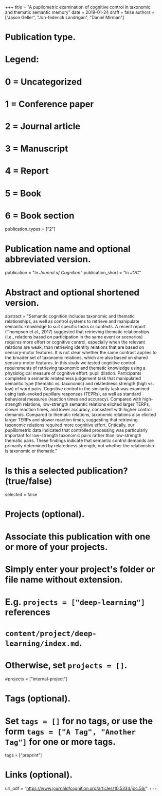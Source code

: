 +++
title = "A pupilometric examination of cognitive control in taxonomic and thematic semantic memory"
date = 2019-01-24
draft = false
authors = ["Jason Geller", "Jon-federick Landrigan", "Daniel Mirman"]

# Publication type.
# Legend:
# 0 = Uncategorized
# 1 = Conference paper
# 2 = Journal article
# 3 = Manuscript
# 4 = Report
# 5 = Book
# 6 = Book section
publication_types = ["2"]

# Publication name and optional abbreviated version.
publication = "In *Jounral of Cognition*"
publication_short = "In *JOC*"

# Abstract and optional shortened version.
abstract = "Semantic cognition includes taxonomic and thematic relationships, as well as control systems to retrieve and manipulate semantic knowledge to suit specific tasks or contexts. A recent report (Thompson et al., 2017) suggested that retrieving thematic relationships (i.e., relations based on participation in the same event or scenarios) requires more effort or cognitive control, especially when the relevant relations are weak, than retrieving identity relations that are based on sensory-motor features. It is not clear whether the same contrast applies to the broader set of taxonomic relations, which are also based on shared sensory-motor features. In this study we tested  cognitive control requirements of retrieving taxonomic and thematic knowledge using a physiological measure of cognitive effort: pupil dilation. Participants completed a semantic relatedness judgement task that manipulated semantic type (thematic vs. taxonomic) and relatedness strength (high vs. low) of word pairs. Cognitive control in the similarity task was examined using task-evoked pupillary responses (TEPRs), as well as standard behavioral measures (reaction times and accuracy). Compared with high-strength relations, low-strength semantic relations elicited larger TERPs, slower reaction times, and lower accuracy, consistent with higher control demands. Compared to thematic relations, taxonomic relations also elicited larger TERPs and slower reaction times, suggesting that retrieving taxonomic relations required more cognitive effort. Critically, our pupillometric data indicated that controlled processing was particularly important for low-strength taxonomic pairs rather than low-strength thematic pairs. These findings indicate that semantic control demands are primarily determined by relatedness strength, not whether the relationship is taxonomic or thematic."

# Is this a selected publication? (true/false)
selected = false

# Projects (optional).
#   Associate this publication with one or more of your projects.
#   Simply enter your project's folder or file name without extension.
#   E.g. `projects = ["deep-learning"]` references 
#   `content/project/deep-learning/index.md`.
#   Otherwise, set `projects = []`.
#projects = ["internal-project"]

# Tags (optional).
#   Set `tags = []` for no tags, or use the form `tags = ["A Tag", "Another Tag"]` for one or more tags.
tags = ["preprint"]

# Links (optional).
url_pdf = "https://www.journalofcognition.org/articles/10.5334/joc.56/"
+++


  


